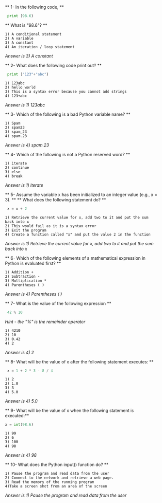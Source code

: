 ** 1- In the following code, **
```Python
 print (98.6)
```
** What is "98.6"? **

    1) A conditional statement
    2) A variable
    3) A constant
    4) An iteration / loop statement

_Answer is 3) A constant_

** 2- What does the following code print out? **
```Python
 print ("123"+"abc")
```

    1) 123abc
    2) hello world
    3) This is a syntax error because you cannot add strings
    4) 123+abc

_Answer is 1) 123abc_

** 3- Which of the following is a bad Python variable name? **

    1) Spam
    2) spam23
    3) spam_23
    4) spam.23

_Answer is 4) spam.23_

** 4- Which of the following is not a Python reserved word? **

    1) iterate
    2) continue
    3) else
    4) break

_Answer is 1) iterate_

** 5- Assume the variable x has been initialized to an integer value (e.g., x = 3). **
** What does the following statement do? **
```Python
 x = x + 2
```
    1) Retrieve the current value for x, add two to it and put the sum back into x
    2) This would fail as it is a syntax error
    3) Exit the program
    4) Create a function called "x" and put the value 2 in the function

_Answer is 1) Retrieve the current value for x, add two to it and put the sum back into x_

** 6- Which of the following elements of a mathematical expression in Python is evaluated first? **

    1) Addition +
    2) Subtraction -
    3) Multiplication *
    4) Parentheses ( )

_Answer is 4) Parentheses ( )_

** 7- What is the value of the following expression **
```Python
 42 % 10
```
*Hint - the "%" is the remainder operator*

    1) 4210
    2) 10
    3) 0.42
    4) 2

_Answer is 4) 2_

** 8- What will be the value of x after the following statement executes: **
```Python
 x = 1 + 2 * 3 - 8 / 4
```
    1) 2
    2) 1.0
    3) 3
    4) 5.0

_Answer is 4) 5.0_

** 9- What will be the value of x when the following statement is executed:**
```Python
x = int(98.6)
```
    1) 99
    2) 6
    3) 100
    4) 98

_Answer is 4) 98_

** 10- What does the Python input() function do? **

    1) Pause the program and read data from the user
    2) Connect to the network and retrieve a web page.
    3) Read the memory of the running program
    4)Take a screen shot from an area of the screen

_Answer is 1) Pause the program and read data from the user_
